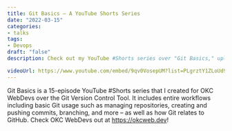 ```yaml
---
title: Git Basics – A YouTube Shorts Series
date: "2022-03-15"
categories:
- talks
tags:
- Devops
draft: "false"
description: Check out my YouTube #Shorts series over "Git Basics," uploaded on 2022-03-15.

videoUrl: https://www.youtube.com/embed/9qv0VosepUM?list=PLgrztY1ZLoUd9AIvq7cVKqAn4IUeCN99L
---
```

Git Basics is a 15-episode YouTube #Shorts series that I created for OKC
WebDevs over the Git Version Control Tool. It includes entire workflows
including basic Git usage such as managing repositories, creating and pushing
commits, branching, and more – as well as how Git relates to GitHub. Check
OKC WebDevs out at https://okcweb.dev!
